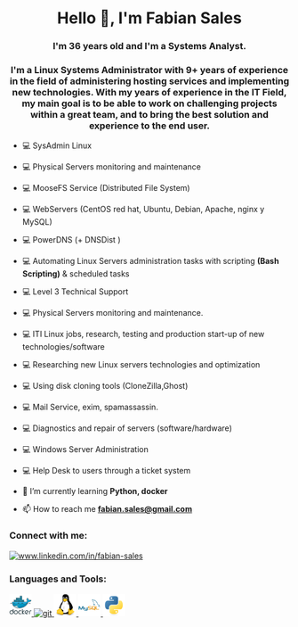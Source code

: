 <h1 align="center">Hello 👋, I'm Fabian Sales</h1>
<h3 align="center">I'm 36 years old and I'm a Systems Analyst.</h3>
<h3 align="center">I'm a Linux Systems Administrator with 9+ years of experience in the field of administering hosting services and implementing new technologies. With my years of experience in the IT Field, my main goal is to be able to work on challenging projects within a great team, and to bring the best solution and experience to the end user.</h3>

- :computer: SysAdmin Linux
- :computer: Physical Servers monitoring and maintenance
- :computer: MooseFS Service (Distributed File System)
- :computer: WebServers (CentOS red hat, Ubuntu, Debian, Apache, nginx y MySQL)
- :computer: PowerDNS (+ DNSDist )
- :computer: Automating Linux Servers administration tasks with scripting **(Bash Scripting)** & scheduled tasks
- :computer: Level 3 Technical Support
- :computer: Physical Servers monitoring and maintenance.
- :computer: ITI Linux jobs, research, testing and production start-up of new technologies/software
- :computer: Researching new Linux servers technologies and optimization
- :computer: Using disk cloning tools (CloneZilla,Ghost)
- :computer: Mail Service, exim, spamassassin.
- :computer: Diagnostics and repair of servers (software/hardware)
- :computer: Windows Server Administration
- :computer: Help Desk to users through a ticket system


- 🌱 I’m currently learning **Python, docker**

- 📫 How to reach me **fabian.sales@gmail.com**

<h3 align="left">Connect with me:</h3>
<p align="left">
<a href="https://linkedin.com/in/fabian-sales" target="blank"><img align="center" src="https://raw.githubusercontent.com/rahuldkjain/github-profile-readme-generator/master/src/images/icons/Social/linked-in-alt.svg" alt="www.linkedin.com/in/fabian-sales" height="30" width="40" /></a>
</p>

<h3 align="left">Languages and Tools:</h3>
<p align="left"> <a href="https://www.docker.com/" target="_blank" rel="noreferrer"> <img src="https://raw.githubusercontent.com/devicons/devicon/master/icons/docker/docker-original-wordmark.svg" alt="docker" width="40" height="40"/> </a> <a href="https://git-scm.com/" target="_blank" rel="noreferrer"> <img src="https://www.vectorlogo.zone/logos/git-scm/git-scm-icon.svg" alt="git" width="40" height="40"/> </a> <a href="https://www.linux.org/" target="_blank" rel="noreferrer"> <img src="https://raw.githubusercontent.com/devicons/devicon/master/icons/linux/linux-original.svg" alt="linux" width="40" height="40"/> </a> <a href="https://www.mysql.com/" target="_blank" rel="noreferrer"> <img src="https://raw.githubusercontent.com/devicons/devicon/master/icons/mysql/mysql-original-wordmark.svg" alt="mysql" width="40" height="40"/> </a> <a href="https://www.python.org" target="_blank" rel="noreferrer"> <img src="https://raw.githubusercontent.com/devicons/devicon/master/icons/python/python-original.svg" alt="python" width="40" height="40"/> </a> </p>
